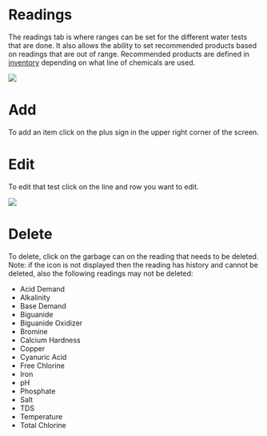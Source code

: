 
# Readings

The readings tab is where ranges can be set for the different water tests that are done. It also allows the ability to set recommended products based on readings that are out of range. Recommended products are defined in [inventory](https://docs.wisesoftwareinc.com/enterprise/inventory/details#treatments) depending on what line of chemicals are used.

![](https://wiselibrary.blob.core.windows.net/docs/Windows/Readings.png)





# Add

To add an item click on the plus sign in the upper right corner of the screen.

# Edit

To edit that test click on the line and row you want to edit.


![](https://wiselibrary.blob.core.windows.net/docs/Windows/Readings._Edit.png)

# Delete

To delete, click on the garbage can on the reading that needs to be deleted. Note: if the icon is not displayed then the reading has history and cannot be deleted, also the following readings may not be deleted:
- Acid Demand
- Alkalinity
- Base Demand
- Biguanide
- Biguanide Oxidizer
- Bromine
- Calcium Hardness
- Copper
- Cyanuric Acid
- Free Chlorine
- Iron
- pH
- Phosphate
- Salt
- TDS
- Temperature
- Total Chlorine


